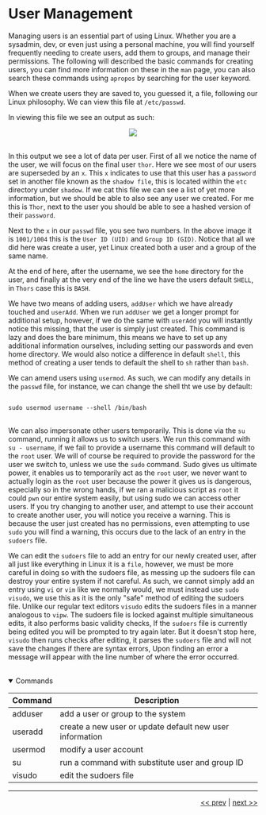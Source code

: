 # User Management

Managing users is an essential part of using Linux. Whether you are a sysadmin, dev, or even just using a personal machine, you will find yourself frequently needing to create users, add them to groups, and manage their permissions. The following will described the basic commands for creating users, you can find more information on these in the ```man``` page, you can also search these commands using ```apropos``` by searching for the user keyword.

When we create users they are saved to, you guessed it, a file, following our Linux philosophy. We can view this file at ```/etc/passwd```.

In viewing this file we see an output as such:

<div align="center">
    <image src="../images/10_useradd.png">
</div>

<br />

In this output we see a lot of data per user. First of all we notice the name of the user, we will focus on the final user ```thor```. Here we see most of our users are superseded by an ```x```. This ```x``` indicates to use that this user has a ```password``` set in another file known as the ```shadow file```, this is located within the ``etc`` directory under ``shadow``. If we cat this file we can see a list of yet more information, but we should be able to also see any user we created. For me this is ``Thor``, next to the user you should be able to see a hashed version of their ``password``.

Next to the ``x`` in our ```passwd``` file, you see two numbers. In the above image it is ```1001/1004``` this is the ```User ID (UID)``` and ```Group ID (GID)```. Notice that all we did here was create a user, yet Linux created both a user and a group of the same name.

At the end of here, after the username, we see the ``home`` directory for the user, and finally at the very end of the line we have the users default ```SHELL```, in ``Thors`` case this is ```BASH```.

We have two means of adding users, ```addUser``` which we have already touched and ```userAdd```. When we run ```addUser``` we get a longer prompt for additional setup, however, if we do the same with ```userAdd``` you will instantly notice this missing, that the user is simply just created. This command is lazy and does the bare minimum, this means we have to set up any additional information ourselves, including setting our passwords and even home directory. We would also notice a difference in default ``shell``, this method of creating a user tends to default the shell to ``sh`` rather than ``bash``.

We can amend users using `usermod`. As such, we can modify any details in the `passwd` file, for instance, we can change the shell tht we use by default:

<pre>
<code>
sudo usermod username --shell /bin/bash
</code>
</pre>

We can also impersonate other users temporarily. This is done via the `su` command, running it allows us to switch users. We run this command with `su - username`, if we fail to provide a username this command will default to the `root` user. We will of course be required to provide the password for the user we switch to, unless we use the `sudo` command. Sudo gives us ultimate power, it enables us to temporarily act as the `root` user, we never want to actually login as the `root` user because the power it gives us is dangerous, especially so in the wrong hands, if we ran a malicious script as `root` it could `pwn` our entire system easily, but using sudo we can access other users. If you try changing to another user, and attempt to use their account to create another user, you will notice you receive a warning. This is because the user just created has no permissions, even attempting to use `sudo` you will find a warning, this occurs due to the lack of an entry in the `sudoers` file.

We can edit the `sudoers` file to add an entry for our newly created user, after all just like everything in Linux it is a `file`, however, we must be more careful in doing so with the sudoers file, as messing up the sudoers file can destroy your entire system if not careful. As such, we cannot simply add an entry using `vi` or `vim` like we normally would, we must instead use `sudo visudo`, we use this as it is the only "safe" method of editing the sudoers file. Unlike our regular text editors `visudo` edits the sudoers files in a manner analogous to `vipw`. The sudoers file is locked against multiple simultaneous edits, it also performs basic validity checks, If the `sudoers` file is currently being edited you will be prompted to try again later. But it doesn't stop here, `visudo` then runs checks after editing, it parses the `sudoers` file and will not save the changes if there are syntax errors, Upon finding an error a message will appear with the line number of where the error occurred.

<br />

<details open>
<summary>Commands</summary>

<div align="center">

| Command | Description |
| --- | --- |
| adduser | add a user or group to the system |
| useradd | create a new user or update default new user information |
| usermod | modify a user account |
| su | run a command with substitute user and group ID |
| visudo | edit the sudoers file |

</div>

</details>

___

<div align="right">

[<< prev](./4_parrot.md) | [next >>](./6_filesystemRoot.md)
</div>